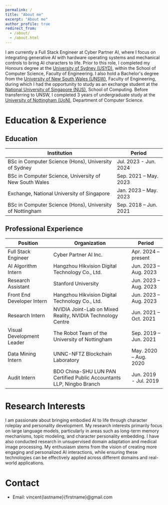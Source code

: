 ```yaml
---
permalink: /
title: "About me"
excerpt: "About me"
author_profile: true
redirect_from:
  - /about/
  - /about.html
---
```


I am currently a Full Stack Engineer at Cyber Partner AI, where I focus on integrating generative AI with hardware operating systems and mechanical controls to bring AI characters to life. Prior to this role, I completed my Honours degree at the [University of Sydney (USYD)](https://www.sydney.edu.au/), within the School of Computer Science, Faculty of Engineering. I also hold a Bachelor's degree from the [University of New South Wales (UNSW)](https://www.unsw.edu.au/), Faculty of Engineering, during which I had the opportunity to study as an exchange student at the [National University of Singapore (NUS)](https://www.nus.edu.sg/), School of Computing. Before transferring to UNSW, I completed 3 years of undergraduate study at the [University of Nottingham (UoN)](https://www.nottingham.ac.uk/), Department of Computer Science.

Education & Experience
======

Education
------
| Institution | Period |
| --- | --- |
| BSc in Computer Science (Hons), University of Sydney | Jul. 2023 - Jun. 2024 |
| BSc in Computer Science, University of New South Wales | Sep. 2021 – May. 2023 |
| Exchange, National University of Singapore | Jan. 2023 – May. 2023 |
| BSc in Computer Science (Hons), University of Nottingham | Sep. 2018 – Jun. 2021 |

Professional Experience
------
| Position | Organization | Period |
| --- | --- | --- |
| Full Stack Engineer | Cyber Partner AI Inc. | Apr. 2024 – present |
| AI Algorithm Intern | Hangzhou Hikvision Digital Technology Co., Ltd. | Jun. 2023 – Aug. 2023 |
| Research Assistant | Stanford University | Jun. 2023 – Aug. 2023 |
| Front End Developer Intern | Hangzhou Hikvision Digital Technology Co., Ltd. | Jun. 2023 – Aug. 2023 |
| Research Intern | NVIDIA Joint-Lab on Mixed Reality, NVIDIA Technology Centre | Jun. 2021 – Oct. 2021 |
| Visual Development Leader | The Robot Team of the University of Nottingham | Sep. 2019 – Jun. 2021 |
| Data Mining Intern | UNNC-NFTZ Blockchain Laboratory | May. 2020 – Aug. 2020 |
| Audit Intern | BDO China-SHU LUN PAN Certified Public Accountants LLP, Ningbo Branch | Jun. 2019 - Jul. 2019 |

Research Interests
======
I am passionate about bringing embodied AI to life through character roleplay and personality development. My research interests primarily focus on large language models, particularly in areas such as long-term memory mechanisms, topic modeling, and character personality embedding. I have also conducted research in unsupervised domain adaptation and medical image processing. My enthusiasm stems from the vision of creating more engaging and personalized AI interactions, while ensuring these technologies can be effectively applied across different domains and real-world applications.

Contact
======
- Email: vincent{lastname}{firstname}@gmail.com

